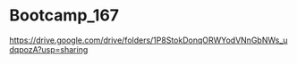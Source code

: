 # Bootcamp_167

https://drive.google.com/drive/folders/1P8StokDonqORWYodVNnGbNWs_udqpozA?usp=sharing
